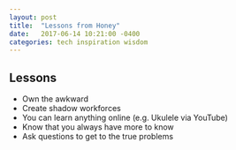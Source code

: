 ```yaml
---
layout: post
title:  "Lessons from Honey"
date:   2017-06-14 10:21:00 -0400
categories: tech inspiration wisdom
---
```

## Lessons

- Own the awkward
- Create shadow workforces
- You can learn anything online (e.g. Ukulele via YouTube)
- Know that you always have more to know
- Ask questions to get to the true problems

